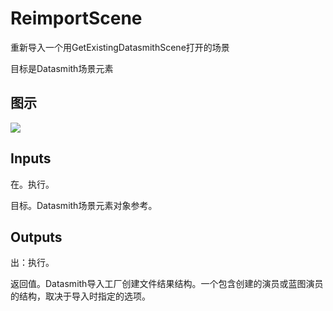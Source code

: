 # ReimportScene

重新导入一个用GetExistingDatasmithScene打开的场景

目标是Datasmith场景元素

## 图示

![]($-20221218-18403074.png)

## Inputs

在。执行。

目标。Datasmith场景元素对象参考。  

## Outputs

出：执行。

返回值。Datasmith导入工厂创建文件结果结构。一个包含创建的演员或蓝图演员的结构，取决于导入时指定的选项。

